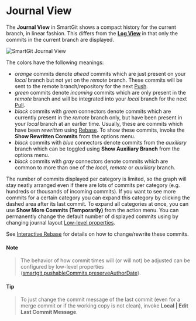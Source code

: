 # Journal View

The **Journal View** in SmartGit shows a compact history for the current branch, in linear fashion.
This differs from the [**Log View**](Log.md) in that only the commits in the current branch are displayed.

![SmartGit Journal View](../images/Journal-View.png)

The colors have the following meanings:

- *orange* commits denote *ahead* commits which are just present on your *local* branch but not yet on the *remote* branch.
  These commits will be sent to the remote branch/repository for the next [Push](Repository/Synchronizing-with-Remote-Repositories.md#push).
- *green* commits denote *incoming* commits which are only present in the *remote* branch and will be integrated into your *local* branch for the next [Pull](Repository/Synchronizing-with-Remote-Repositories.md#pull).
- *black* commits with *green* connectors denote commits which are currently present in the *remote* branch only, but have been present in your *local* branch at an earlier time.
  Usually, these are commits which have been *rewritten* using [Rebase](Branch/Rebase.md).
  To show these commits, invoke the **Show Rewritten Commits** from the options menu.
- *black* commits with *blue* connectors denote commits from the *auxiliary* branch which can be toggled using **Show Auxiliary Branch** from the options menu.
- *black* commits with *gray* connectors denote commits which are common to more than one of the *local*, *remote* or *auxiliary* branch.

The number of commits displayed per category is limited, so the graph will stay neatly arranged even if there are lots of commits per category (e.g. hundreds or thousands of incoming commits).
If you want to see more commits for a certain category you can expand this category by clicking the dashed area after its last commit.
To expand all categories at once, you can use **Show More Commits (Temporarily)** from the action menu.
You can permanently change the default number of displayed commits using by changing journal layout [Low-level properties](AdvancedSettings/Low-Level-Properties.md).

See [Interactive Rebase](Branch/Rebase-Interactive.md) for details on how to change/rewrite these commits.

#### Note

> The behavior of how commit times will (or will not) be adjusted can be configured by low-level properties
> ([smartgit.pushableCommits.preserveAuthorDate](AdvancedSettings/System-Properties.md)).

#### Tip

> To just change the commit message of the last commit (even for a merge commit or if the working copy is not clean),
> invoke **Local \| Edit Last Commit Message**.
